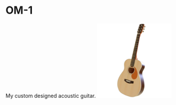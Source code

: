 # OM-1
My custom designed acoustic guitar.
<img src="/images/GuitarRender.png" alt="3D Render of Guitar" style="height: 200px;"/>
